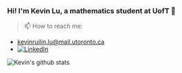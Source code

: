 ### Hi! I'm Kevin Lu, a mathematics student at UofT 👋

> 📫 How to reach me:
- kevinruilin.lu@mail.utoronto.ca
- [![LinkedIn](https://img.shields.io/badge/LinkedIn-%230077B5.svg?logo=linkedin&logoColor=white)](https://www.linkedin.com/in/kevinruilinlu/) 

![Kevin's github stats](https://github-readme-stats.vercel.app/api?username=KevinLu26)

